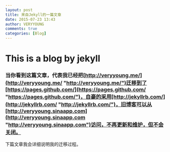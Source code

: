 ```yaml
---
layout: post
title: 来自Jekyll的一篇文章
date: 2015-07-23 13:43
author: VERYYOUNG
comments: true
categories: [Blog]
---
```


<h1>This is a blog by jekyll</h1>

### 当你看到这篇文章，代表我已经把[http://veryyoung.me/](http://veryyoung.me/ "http://veryyoung.me/")迁移到了[https://pages.github.com/](https://pages.github.com/ "https://pages.github.com/")，自豪的采用[http://jekyllrb.com/](http://jekyllrb.com/ "http://jekyllrb.com/")，旧博客可以从[http://veryyoung.sinaapp.com](http://veryyoung.sinaapp.com "http://veryyoung.sinaapp.com")访问，不再更新和维护，但不会关闭。

下篇文章我会详细说明我的迁移过程。


